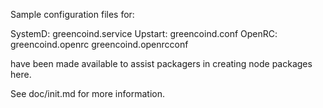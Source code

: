 Sample configuration files for:

SystemD: greencoind.service
Upstart: greencoind.conf
OpenRC:  greencoind.openrc
         greencoind.openrcconf

have been made available to assist packagers in creating node packages here.

See doc/init.md for more information.

